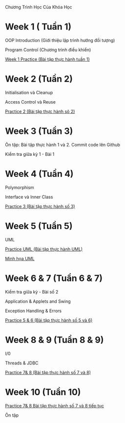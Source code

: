 Chương Trình Học Của Khóa Học

# Week 1 ( Tuần 1)

OOP Introduction (Giới thiệu lập trình hướng đối tượng)

Program Control (Chương trình điều khiển)

[Week 1 Practice (Bài tập thực hành tuần 1)](https://nglthu.github.io/OOP_References/Practice_1)

 

# Week 2 (Tuần 2)

Initialisation và Cleanup

Access Control và Reuse

[Practice 2 (Bài tập thực hành sô 2)](https://nglthu.github.io/OOP_References/Practice_2)

# Week 3 (Tuần 3)

Ôn tập: Bài tập thực hành 1 và 2. Commit code lên Github

Kiểm tra giữa kỳ 1 - Bài 1

# Week 4 (Tuần 4)

Polymorphism

Interface và Inner Class 

[Practice 3 (Bài tập thực hành số 3)](https://nglthu.github.io/OOP_References/Practice_3)

# Week 5 (Tuần 5)

UML

[Practice UML (Bài tập thực hành UML)](https://nglthu.github.io/OOP_References/Practice_4)

[Minh họa UML](https://nglthu.github.io/OOP_References/Practice_UML)

# Week 6 & 7 (Tuần 6 & 7)

Kiểm tra giữa kỳ - Bài số 2

Application & Applets and Swing

Exception Handling & Errors

[Practice 5 & 6 (Bài tập thực hành số 5 và 6)](https://nglthu.github.io/OOP_References/Practice_5_6)

# Week 8 & 9 (Tuần 8 & 9)

I/0

Threads & JDBC

[Practice 7& 8 (Bài tập thực hành số 7 và 8)](https://nglthu.github.io/OOP_References/Practice_7_8)

# Week 10 (Tuần 10)

[Practice 7& 8 Bài tập thực hành số 7 và 8 tiếp tục](https://nglthu.github.io/OOP_References/Practice_7_8)

Ôn tập

